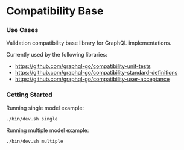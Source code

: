 # Compatibility Base

### Use Cases

Validation compatibility base library for GraphQL implementations.

Currently used by the following libraries:

- https://github.com/graphql-go/compatibility-unit-tests
- https://github.com/graphql-go/compatibility-standard-definitions
- https://github.com/graphql-go/compatibility-user-acceptance

### Getting Started

Running single model example:
```
./bin/dev.sh single
```

Running multiple model example:
```
./bin/dev.sh multiple
```
